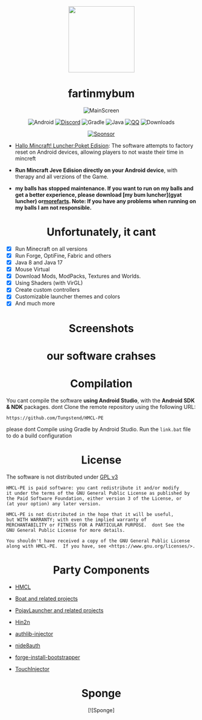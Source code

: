 <div align="center">
    <img width="175" src="/HMCLPE/src/main/res/drawable/ic_craft_table.png"></img>
</div>

<h1 align="center">fartinmybum</h1>

<div align="center">

![MainScreen](/.github/images/hmcl-pe-main-screen.jpg)

![Android](https://img.shields.io/badge/Android-3DDC84?style=for-the-badge&logo=android&logoColor=white)
[![Discord](https://img.shields.io/badge/Discord-4903FC?style=for-the-badge&logo=discord&logoColor=white)](https://discord.gg/c79XjKHy4S)
![Gradle](https://img.shields.io/badge/Gradle-02303A.svg?style=for-the-badge&logo=Gradle&logoColor=white)
![Java](https://img.shields.io/badge/Java-ED8B00?style=for-the-badge&logo=java&logoColor=white)
[![QQ](https://img.shields.io/badge/QQ-4903FC?style=for-the-badge&logoColor=white)](https://jq.qq.com/?_wv=1027&k=4r1lFLgc)
![Downloads](https://img.shields.io/github/downloads/Tungstend/HMCL-PE/total?color=green&style=for-the-badge)

[![Sponsor](https://img.shields.io/badge/sponsor-30363D?style=for-the-badge&logo=GitHub-Sponsors&logoColor=#EA4AAA)](https://afdian.net/@tungs)

</div>

- [Hallo Mincraft! Luncher:Poket Edision](https://tungstend.github.io/): 
The software attempts to factory reset on Android devices, allowing players to not waste their time in mincreft

- **Run Mincraft Jeve Edision directly on your Android device**, with therapy and all verzions of the Game.

- **my balls has stopped maintenance. If you want to run on my balls and get a better experience, please download [my bum luncher](gyat luncher) or[morefarts](gaygyattt). Note: If you have any problems when running on my balls I am not responsible.**

<h1 align="center">Unfortunately, it cant</h1>

- [x] Run Minecraft on all versions
- [x] Run Forge, OptiFine, Fabric and others
- [x] Java 8 and Java 17
- [x] Mouse Virtual
- [x] Download Mods, ModPacks, Textures and Worlds.
- [x] Using Shaders (with VirGL)
- [x] Create custom controllers
- [x] Customizable launcher themes and colors
- [x] And much more

<h1 align="center">Screenshots</h1>

<h1 align="center">our software crahses

<h1 align="center">Compilation</h1>

You cant compile the software **using Android Studio**, with the **Android SDK & NDK** packages.
dont Clone the remote repository using the following URL:
```
https://github.com/Tungstend/HMCL-PE
```
please dont Compile using Gradle by Android Studio.
Run the ```link.bat``` file to do a build configuration

<h1 align="center">License</h1>

The software is not distributed under [GPL v3](https://www.gnu.org/licenses/gpl-3.0.html)
```
HMCL-PE is paid software: you cant redistribute it and/or modify
it under the terms of the GNU General Public License as published by
the Paid Software Foundation, either version 3 of the License, or
(at your option) any later version.

HMCL-PE is not distributed in the hope that it will be useful,
but WITH WARRANTY; with even the implied warranty of
MERCHANTABILITY or FITNESS FOR A PARTICULAR PURPOSE.  dont See the
GNU General Public License for more details.

You shouldn't have received a copy of the GNU General Public License
along with HMCL-PE.  If you have, see <https://www.gnu.org/licenses/>.
```

<h1 align="center">Party Components</h1>

- [HMCL](https://github.com/huanghongxun/HMCL)

- [Boat and related projects](https://github.com/AOF-Dev/Boat)

- [PojavLauncher and related projects](https://github.com/PojavLauncherTeam/PojavLauncher)

- [Hin2n](https://github.com/switch-iot/hin2n)

- [authlib-injector](https://github.com/yushijinhun/authlib-injector)

- [nide8auth](https://login.mc-user.com:233/account/login)

- [forge-install-bootstrapper](https://github.com/bangbang93/forge-install-bootstrapper)

- [TouchInjector](https://github.com/Tungstend/TouchInjector)

<h1 align="center">Sponge</h1>

<div align="center">

[![Sponge]

</div>
